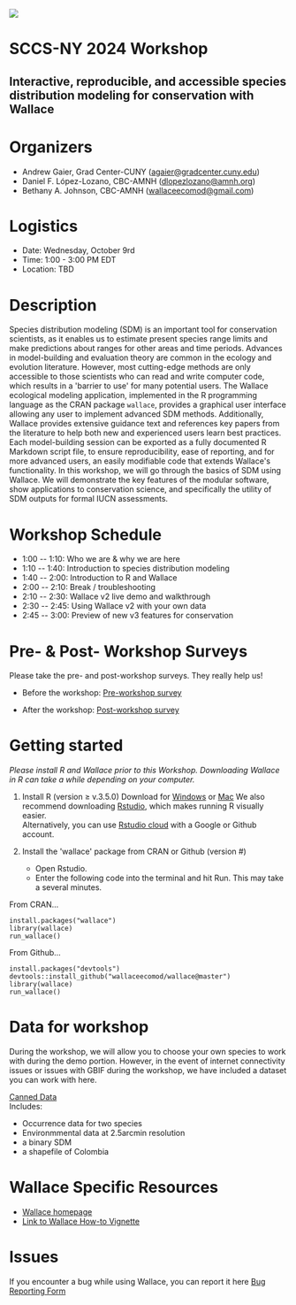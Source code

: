![](logo.png)

# SCCS-NY 2024 Workshop 

## Interactive, reproducible, and accessible species distribution modeling for conservation with Wallace

# Organizers

-   Andrew Gaier, Grad Center-CUNY (agaier@gradcenter.cuny.edu)
-   Daniel F. López-Lozano, CBC-AMNH (dlopezlozano@amnh.org)
-   Bethany A. Johnson, CBC-AMNH (wallaceecomod@gmail.com)

# Logistics

-   Date: Wednesday, October 9rd
-   Time: 1:00 - 3:00 PM EDT
-   Location: TBD

# Description

Species distribution modeling (SDM) is an important tool for conservation scientists, as it enables us to estimate present species range limits and make predictions about ranges for other areas and time periods. Advances in model-building and evaluation theory are common in the ecology and evolution literature. However, most cutting-edge methods are only accessible to those scientists who can read and write computer code, which results in a 'barrier to use' for many potential users. The Wallace ecological modeling application, implemented in the R programming language as the CRAN package `wallace`, provides a graphical user interface allowing any user to implement advanced SDM methods. Additionally, Wallace provides extensive guidance text and references key papers from the literature to help both new and experienced users learn best practices. Each model-building session can be exported as a fully documented R Markdown script file, to ensure reproducibility, ease of reporting, and for more advanced users, an easily modifiable code that extends Wallace's functionality. In this workshop, we will go through the basics of SDM using Wallace. We will demonstrate the key features of the modular software, show applications to conservation science, and specifically the utility of SDM outputs for formal IUCN assessments.

# Workshop Schedule

-   1:00 -- 1:10: Who we are & why we are here
-   1:10 -- 1:40: Introduction to species distribution modeling
-   1:40 -- 2:00: Introduction to R and Wallace
-   2:00 -- 2:10: Break / troubleshooting
-   2:10 -- 2:30: Wallace v2 live demo and walkthrough
-   2:30 -- 2:45: Using Wallace v2 with your own data
-   2:45 -- 3:00: Preview of new v3 features for conservation

# Pre- & Post- Workshop Surveys

Please take the pre- and post-workshop surveys. They really help us!

-   Before the workshop: <a href="https://forms.gle/EzWNJmJp1oGM9W3y8" target="_blank">Pre-workshop survey</a>

-   After the workshop: <a href="https://forms.gle/2J8bXkQrBNw3x6ds8" target="_blank">Post-workshop survey</a>

# Getting started

*Please install R and Wallace prior to this Workshop. Downloading Wallace in R can take a while depending on your computer.*

1.  Install R (version ≥ v.3.5.0) Download for <a href="https://cran.r-project.org/bin/windows/base/" target="_blank">Windows</a> or <a href="https://cran.r-project.org/bin/macosx/" target="_blank">Mac</a> We also recommend downloading <a href="https://www.rstudio.com/products/rstudio/download/#download" target="_blank">Rstudio</a>, which makes running R visually easier.\
    Alternatively, you can use <a href="https://rstudio.cloud/" target="_blank">Rstudio cloud</a> with a Google or Github account.

2.  Install the 'wallace' package from CRAN or Github (version \#)

    -   Open Rstudio.
    -   Enter the following code into the terminal and hit Run.
This may take a several minutes.  

From CRAN...
```
install.packages("wallace")  
library(wallace)  
run_wallace()  
```

From Github...
```
install.packages("devtools")  
devtools::install_github("wallaceecomod/wallace@master")  
library(wallace)  
run_wallace()  
```

# Data for workshop
During the workshop, we will allow you to choose your own species to work with during the demo portion. However, in the event of internet connectivity issues or issues with GBIF during the workshop, we have included a dataset you can work with here.

<a href="https://drive.google.com/drive/folders/1oqBpCfFLlUUAMtg_63JUX5jpfGgdnw20?usp=sharing" target="_blank">Canned Data</a>  
Includes:  
- Occurrence data for two species  
- Environmmental data at 2.5arcmin resolution  
- a binary SDM  
- a shapefile of Colombia  

# Wallace Specific Resources

-   <a href="https://wallaceecomod.github.io/" target="_blank">Wallace homepage</a>
-   <a href="https://wallaceecomod.github.io/wallace/articles/tutorial-v2.html" target="_blank">Link to Wallace How-to Vignette</a>

# Issues

If you encounter a bug while using Wallace, you can report it here <a href="https://forms.gle/QWbPup6FxNZTqzjY6" target="_blank">Bug Reporting Form</a>


